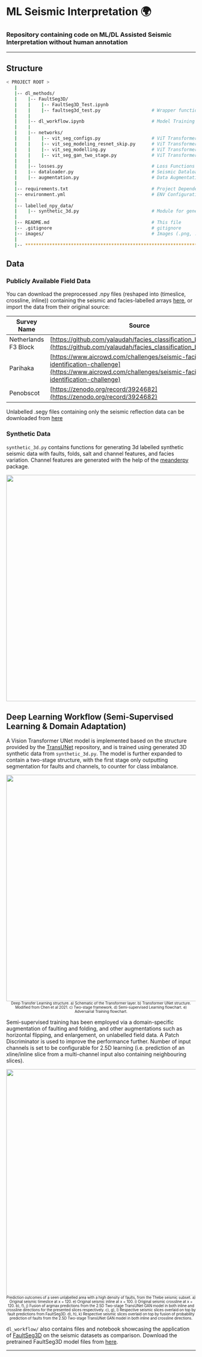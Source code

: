 # ML Seismic Interpretation 🌍
### Repository containing code on ML/DL Assisted Seismic Interpretation without human annotation

--------------------

## Structure
```bash
< PROJECT ROOT >
   |
   |-- dl_methods/          
   |    |-- FaultSeg3D/
   |    |    |-- FaultSeg3D_Test.ipynb
   |    |    |-- faultseg3d_test.py                   # Wrapper functions for testing out FaultSeg3D
   |    |    
   |    |-- dl_workflow.ipynb                         # Model Training and Prediction
   |    |
   |    |-- networks/
   |    |    |-- vit_seg_configs.py                   # ViT Transformer UNet transformer configuration
   |    |    |-- vit_seg_modeling_resnet_skip.py      # ViT Transformer UNet ResNet Block
   |    |    |-- vit_seg_modelling.py                 # ViT Transformer UNet model
   |    |    |-- vit_seg_gan_two_stage.py             # ViT Transformer two-stage model + Patch Discriminator
   |    |
   |    |-- losses.py                                 # Loss Functions
   |    |-- dataloader.py                             # Seismic Dataloader
   |    |-- augmentation.py                           # Data Augmentation Functions
   |
   |-- requirements.txt                               # Project Dependencies
   |-- environment.yml                                # ENV Configuration (conda)
   |
   |-- labelled_npy_data/
   |    |-- synthetic_3d.py                           # Module for generating 3D synthetic seismic reflection data
   |
   |-- README.md                                      # This file
   |-- .gitignore                                     # gitignore
   |-- images/                                        # Images (.png, .jpg)
   |
   |-- ************************************************************************
```

## Data
### Publicly Available Field Data
You can download the preprocessed .npy files (reshaped into (timeslice, crossline, inline)) containing the seismic and facies-labelled arrays [here](https://drive.google.com/drive/folders/1hXBmz4orsGYDi6cQ-eWF69NPFRklv8HV?usp=sharing), or import the data from their original source:

| Survey Name | Source |
| ----------- | ------ |
| Netherlands F3 Block | [https://github.com/yalaudah/facies_classification_benchmark](https://github.com/yalaudah/facies_classification_benchmark) |
| Parihaka | [https://www.aicrowd.com/challenges/seismic-facies-identification-challenge](https://www.aicrowd.com/challenges/seismic-facies-identification-challenge)|
| Penobscot | [https://zenodo.org/record/3924682](https://zenodo.org/record/3924682) |

Unlabelled .segy files containing only the seismic reflection data can be downloaded from [here](https://drive.google.com/drive/folders/1vF_7ACryT9wRGGGAOLfcJtGNyFvKO82J?usp=sharing)

### Synthetic Data

<code>synthetic_3d.py</code> contains functions for generating 3d labelled synthetic seismic data with faults, folds, salt and channel features, and facies variation. Channel features are generated with the help of the [meanderpy](https://github.com/zsylvester/meanderpy) package.

<p align="center">
	<img src="https://github.com/gems-hcl4517/ML-Seismic-Interp/blob/main/images/example_generated_3d_seismic.png?raw=true" width="600"/>
</p>


## Deep Learning Workflow (Semi-Supervised Learning & Domain Adaptation)
A Vision Transformer UNet model is implemented based on the structure provided by the [TransUNet](https://github.com/Beckschen/TransUNet) repository, and is trained using generated 3D synthetic data from <code>synthetic_3d.py</code>. The model is further expanded to contain a two-stage structure, with the first stage only outputting segmentation for faults and channels, to counter for class imbalance. 

<p align="center">
	<img src="https://github.com/gems-hcl4517/ML-Seismic-Interp/blob/main/images/dl_model_structure_full.png?raw=true" width="600"/><br>
	<sub><sup>Deep Transfer Learning structure. a) Schematic of the Transformer layer. b) Transformer UNet structure. Modified from Chen et al 2021. c) Two-stage framework. d) Semi-supervised Learning flowchart. e) Adversarial Training flowchart.</sup></sub>
</p>

Semi-supervised training has been employed via a domain-specific augmentation of faulting and folding, and other augmentations such as horizontal flipping, and enlargement, on unlabelled field data. A Patch Discriminator is used to improve the performance further. Number of input channels is set to be configurable for 2.5D learning (i.e. prediction of an xline/inline slice from a multi-channel input also containing neighbouring slices).

<p align="center">
	<img src="https://github.com/gems-hcl4517/ML-Seismic-Interp/blob/main/images/transfer_learning_predictions.png?raw=true" width="600"/><br>
	<sub><sup>Prediction outcomes of a seen unlabelled area with a high density of faults, from the Thebe seismic subset. a) Original seismic timeslice at x = 120. e) Original seismic inline at x = 100. i) Original seismic crossline at x = 120. b), f), j) Fusion of argmax predictions from the 2.5D Two-stage TransUNet GAN model in both inline and crossline directions for the presented slices respectively. c), g), l) Respective seismic slices overlaid on top by fault predictions from FaultSeg3D. d), h), k) Respective seismic slices overlaid on top by fusion of probability prediction of faults from the 2.5D Two-stage TransUNet GAN model in both inline and crossline directions.</sup></sub>
</p>

<code>dl_workflow/</code> also contains files and notebook showcasing the application of [FaultSeg3D](https://github.com/xinwucwp/faultSeg) on the seismic datasets as comparison. Download the pretrained FaultSeg3D model files from [here](https://drive.google.com/drive/folders/1L_Trsyo2ll8i7uk16t3Sp_o1xK3iePLa?usp=sharing).

---------------

